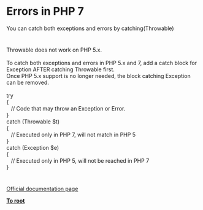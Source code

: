 # Errors in PHP 7




<div class="phpcode"><span class="html">
You can catch both exceptions and errors by catching(Throwable)</span>
</div>
  

#


<div class="phpcode"><span class="html">
Throwable does not work on PHP 5.x.<br><br>To catch both exceptions and errors in PHP 5.x and 7, add a catch block for Exception AFTER catching Throwable first.<br>Once PHP 5.x support is no longer needed, the block catching Exception can be removed.<br><br>try<br>{<br>&#xA0;&#xA0; // Code that may throw an Exception or Error.<br>}<br>catch (Throwable $t)<br>{<br>&#xA0;&#xA0; // Executed only in PHP 7, will not match in PHP 5<br>}<br>catch (Exception $e)<br>{<br>&#xA0;&#xA0; // Executed only in PHP 5, will not be reached in PHP 7<br>}</span>
</div>
  

#

[Official documentation page](https://www.php.net/manual/en/language.errors.php7.php)

**[To root](/)**